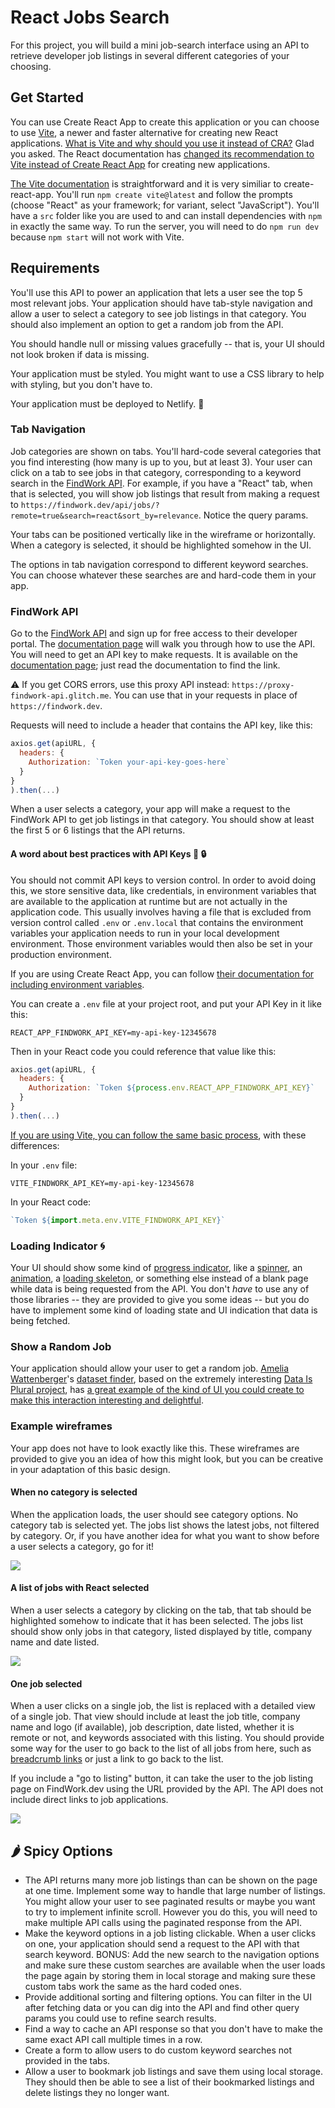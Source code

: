 # React Jobs Search

For this project, you will build a mini job-search interface using an API to retrieve developer job listings in several different categories of your choosing.

## Get Started

You can use Create React App to create this application or you can choose to use [Vite](https://vitejs.dev/), a newer and faster alternative for creating new React applications. [What is Vite and why should you use it instead of CRA?](https://luketheweb.dev/blog/what-is-vite-and-why-should-you-use-it-instead-of-create-react-app) Glad you asked. The React documentation has [changed its recommendation to Vite instead of Create React App](https://github.com/reactjs/react.dev/pull/5487) for creating new applications.

[The Vite documentation](https://vitejs.dev/guide/) is straightforward and it is very similiar to create-react-app. You'll run `npm create vite@latest` and follow the prompts (choose "React" as your framework; for variant, select "JavaScript"). You'll have a `src` folder like you are used to and can install dependencies with `npm` in exactly the same way. To run the server, you will need to do `npm run dev` because `npm start` will not work with Vite.

## Requirements

You'll use this API to power an application that lets a user see the top 5 most relevant jobs. Your application should have tab-style navigation and allow a user to select a category to see job listings in that category. You should also implement an option to get a random job from the API.

You should handle null or missing values gracefully -- that is, your UI should not look broken if data is missing.

Your application must be styled. You might want to use a CSS library to help with styling, but you don't have to.

Your application must be deployed to Netlify. 🚀

### Tab Navigation

Job categories are shown on tabs. You'll hard-code several categories that you find interesting (how many is up to you, but at least 3). Your user can click on a tab to see jobs in that category, corresponding to a keyword search in the [FindWork API](https://findwork.dev/developers/). For example, if you have a "React" tab, when that is selected, you will show job listings that result from making a request to `https://findwork.dev/api/jobs/?remote=true&search=react&sort_by=relevance`. Notice the query params.

Your tabs can be positioned vertically like in the wireframe or horizontally. When a category is selected, it should be highlighted somehow in the UI.

The options in tab navigation correspond to different keyword searches. You can choose whatever these searches are and hard-code them in your app.

### FindWork API

Go to the [FindWork API](https://findwork.dev/developers/) and sign up for free access to their developer portal. The [documentation page](https://findwork.dev/developers/) will walk you through how to use the API. You will need to get an API key  to make requests. It is available on the [documentation page](https://findwork.dev/developers/); just read the documentation to find the link.

⚠️ If you get CORS errors, use this proxy API instead: `https://proxy-findwork-api.glitch.me`. You can use that in your requests in place of `https://findwork.dev`.

Requests will need to include a header that contains the API key, like this:

```js
axios.get(apiURL, {
  headers: {
    Authorization: `Token your-api-key-goes-here`
  }
}
).then(...)
```

When a user selects a category, your app will make a request to the FindWork API to get job listings in that category. You should show at least the first 5 or 6 listings that the API returns.

#### A word about best practices with API Keys 🔑 🔒

You should not commit API keys to version control. In order to avoid doing this, we store sensitive data, like credentials, in environment variables that are available to the application at runtime but are not actually in the application code. This usually involves having a file that is excluded from version control called `.env` or `.env.local` that contains the environment variables your application needs to run in your local development environment. Those environment variables would then also be set in your production environment.

If you are using Create React App, you can follow [their documentation for including environment variables](https://create-react-app.dev/docs/adding-custom-environment-variables/).

You can create a `.env` file at your project root, and put your API Key in it like this:
```env
REACT_APP_FINDWORK_API_KEY=my-api-key-12345678
```

Then in your React code you could reference that value like this:

```js
axios.get(apiURL, {
  headers: {
    Authorization: `Token ${process.env.REACT_APP_FINDWORK_API_KEY}`
  }
}
).then(...)
```

[If you are using Vite, you can follow the same basic process](https://vitejs.dev/guide/env-and-mode.html#env-files), with these differences:

In your `.env` file:
```env
VITE_FINDWORK_API_KEY=my-api-key-12345678
```

In your React code:
```js
`Token ${import.meta.env.VITE_FINDWORK_API_KEY}`
```

### Loading Indicator 🌀

Your UI should show some kind of [progress indicator](https://mui.com/material-ui/react-progress/), like a [spinner](https://www.davidhu.io/react-spinners/), an [animation](https://www.framer.com/motion/examples), a [loading skeleton](https://github.com/dvtng/react-loading-skeleton), or something else instead of a blank page while data is being requested from the API. You don't _have_ to use any of those libraries -- they are provided to give you some ideas -- but you do have to implement some kind of loading state and UI indication that data is being fetched.

### Show a Random Job

Your application should allow your user to get a random job. [Amelia Wattenberger](https://wattenberger.com/)'s [dataset finder](https://dataset-finder.netlify.app/), based on the extremely interesting [Data Is Plural project](https://www.data-is-plural.com/), has [a great example of the kind of UI you could create to make this interaction interesting and delightful](https://dataset-finder.netlify.app/random).

### Example wireframes

Your app does not have to look exactly like this. These wireframes are provided to give you an idea of how this might look, but you can be creative in your adaptation of this basic design.

#### When no category is selected

When the application loads, the user should see category options. No category tab is selected yet. The jobs list shows the latest jobs, not filtered by category. Or, if you have another idea for what you want to show before a user selects a category, go for it!

![](latest-list-on-load.png)

#### A list of jobs with React selected

When a user selects a category by clicking on the tab, that tab should be highlighted somehow to indicate that it has been selected. The jobs list should show only jobs in that category, listed displayed by title, company name and date listed.

![](wireframe-job-list.png)

#### One job selected

When a user clicks on a single job, the list is replaced with a detailed view of a single job. That view should include at least the job title, company name and logo (if available), job description, date listed, whether it is remote or not, and keywords associated with this listing. You should provide some way for the user to go back to the list of all jobs from here, such as [breadcrumb links](https://getbootstrap.com/docs/4.0/components/breadcrumb/) or just a link to go back to the list.

If you include a "go to listing" button, it can take the user to the job listing page on FindWork.dev using the URL provided by the API. The API does not include direct links to job applications.

![](wireframe-selected-job.png)

## 🌶️ Spicy Options

- The API returns many more job listings than can be shown on the page at one time. Implement some way to handle that large number of listings. You might allow your user to see paginated results or maybe you want to try to implement infinite scroll. However you do this, you will need to make multiple API calls using the paginated response from the API.
- Make the keyword options in a job listing clickable. When a user clicks on one, your application should send a request to the API with that search keyword. BONUS: Add the new search to the navigation options and make sure these custom searches are available when the user loads the page again by storing them in local storage and making sure these custom tabs work the same as the hard coded ones.
- Provide additional sorting and filtering options. You can filter in the UI after fetching data or you can dig into the API and find other query params you could use to refine search results.
- Find a way to cache an API response so that you don't have to make the same exact API call multiple times in a row.
- Create a form to allow users to do custom keyword searches not provided in the tabs.
- Allow a user to bookmark job listings and save them using local storage. They should then be able to see a list of their bookmarked listings and delete listings they no longer want.
